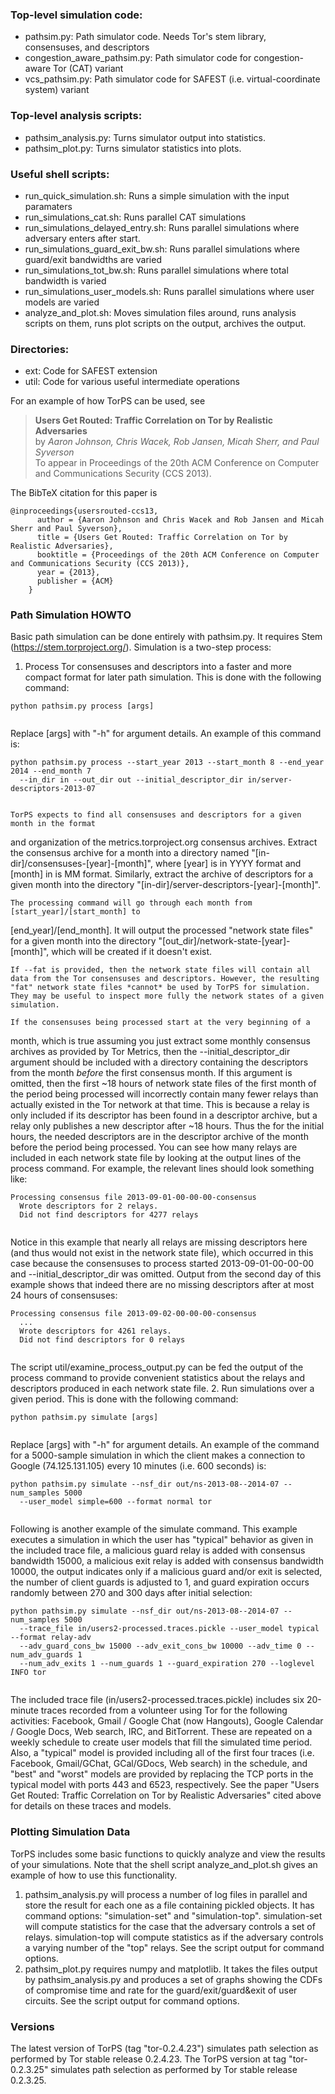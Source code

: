 ### Top-level simulation code:
- pathsim.py: Path simulator code. Needs Tor's stem library, consensuses, and descriptors
- congestion_aware_pathsim.py: Path simulator code for congestion-aware Tor (CAT) variant
- vcs_pathsim.py: Path simulator code for SAFEST (i.e. virtual-coordinate system) variant

### Top-level analysis scripts:
- pathsim_analysis.py: Turns simulator output into statistics.
- pathsim_plot.py: Turns simulator statistics into plots.

### Useful shell scripts:
- run_quick_simulation.sh: Runs a simple simulation with the input paramaters
- run_simulations_cat.sh: Runs parallel CAT simulations
- run_simulations_delayed_entry.sh: Runs parallel simulations where adversary enters after start.
- run_simulations_guard_exit_bw.sh: Runs parallel simulations where guard/exit bandwidths are varied
- run_simulations_tot_bw.sh: Runs parallel simulations where total bandwidth is varied
- run_simulations_user_models.sh: Runs parallel simulations where user models are varied
- analyze_and_plot.sh: Moves simulation files around, runs analysis scripts on them, runs plot scripts on the output, archives the output.

### Directories:
- ext: Code for SAFEST extension
- util: Code for various useful intermediate operations

For an example of how TorPS can be used, see
> **Users Get Routed: Traffic Correlation on Tor by Realistic Adversaries**  
> by _Aaron Johnson, Chris Wacek, Rob Jansen, Micah Sherr, and Paul Syverson_  
> To appear in Proceedings of the 20th ACM Conference on Computer and Communications Security (CCS 2013).  

The BibTeX citation for this paper is
<pre><code>@inproceedings{usersrouted-ccs13,
      author = {Aaron Johnson and Chris Wacek and Rob Jansen and Micah Sherr and Paul Syverson},
      title = {Users Get Routed: Traffic Correlation on Tor by Realistic Adversaries},
      booktitle = {Proceedings of the 20th ACM Conference on Computer and Communications Security (CCS 2013)},
      year = {2013},
      publisher = {ACM}
    }
</pre></code>

### Path Simulation HOWTO
Basic path simulation can be done entirely with pathsim.py. It requires Stem
(https://stem.torproject.org/). Simulation is a two-step process:
  1. Process Tor consensuses and descriptors into a faster and more compact format for
  later path simulation. This is done with the following command:
  <pre><code>python pathsim.py process [args]
  </pre></code>
  Replace [args] with "-h" for argument details. An example of this command is:
  <pre><code>python pathsim.py process --start_year 2013 --start_month 8 --end_year 2014 --end_month 7
  --in_dir in --out_dir out --initial_descriptor_dir in/server-descriptors-2013-07
  </pre></code>
    TorPS expects to find all consensuses and descriptors for a given month in the format
  and organization of the metrics.torproject.org consensus archives. Extract the
  consensus archive for a month into a directory named
  "[in-dir]/consensuses-[year]-[month]", where [year] is in YYYY format and [month]
  in is MM format. Similarly, extract the archive of descriptors for a given month into
  the directory "[in-dir]/server-descriptors-[year]-[month]".
  
    The processing command will go through each month from [start_year]/[start_month] to
  [end_year]/[end_month]. It will output the processed "network state files" for
  a given month into the directory "[out_dir]/network-state-[year]-[month]", which will
  be created if it doesn't exist.
  
    If --fat is provided, then the network state files will contain all data from the Tor consensuses and descriptors. However, the resulting "fat" network state files *cannot* be used by TorPS for simulation. They may be useful to inspect more fully the network states of a given simulation.
  
    If the consensuses being processed start at the very beginning of a
  month, which is true assuming you just extract some monthly consensus archives as
  provided by Tor Metrics, then the --initial_descriptor_dir argument should be included
  with a directory containing the descriptors from the month *before* the first consensus month.
  If this argument is omitted, then the first ~18 hours of network state files of the first
  month of the period being processed will incorrectly contain many fewer relays than
  actually existed in the Tor network at that time. This is
  because a relay is only included if its descriptor has been found in a descriptor archive,
  but a relay only publishes a new descriptor after ~18 hours. Thus the for the
  initial hours, the needed descriptors are in the descriptor archive of the month before
  the period being processed. You can see how many relays are included in each network
  state file by looking at the output lines of the process command. For example, the
  relevant lines should look something like:
  <pre><code>Processing consensus file 2013-09-01-00-00-00-consensus
  Wrote descriptors for 2 relays.
  Did not find descriptors for 4277 relays
  </pre></code>
  Notice in this example that nearly all relays are missing descriptors here (and thus
  would not exist in the network state file), which occurred in this case because the
  consensuses to process started 2013-09-01-00-00-00 and --initial_descriptor_dir was omitted.
  Output from the second day of this example shows that indeed there are no missing descriptors
  after at most 24 hours of consensuses:
  <pre><code>Processing consensus file 2013-09-02-00-00-00-consensus
  ...
  Wrote descriptors for 4261 relays.
  Did not find descriptors for 0 relays
  </pre></code>
  The script util/examine_process_output.py can be fed the output of the process command
  to provide convenient statistics about the relays and descriptors produced in each network
  state file.
  2. Run simulations over a given period. This is done with the following command:
  <pre><code>python pathsim.py simulate [args]
  </pre></code>
  Replace [args] with "-h" for argument details. An example of the command for a 5000-sample
  simulation in which the client makes a connection to Google (74.125.131.105) every 10 minutes
  (i.e. 600 seconds) is:
  <pre><code>python pathsim.py simulate --nsf_dir out/ns-2013-08--2014-07 --num_samples 5000 
  --user_model simple=600 --format normal tor
  </pre></code>
  Following is another example of the simulate command. This example executes a simulation in which
  the user has "typical"
  behavior as given in the included trace file, a malicious guard relay is added with consensus
  bandwidth 15000, a malicious exit relay is added with consensus bandwidth 10000, the output
  indicates only if a malicious guard and/or exit is selected, the number of 
  client guards is adjusted to 1, and guard expiration occurs randomly between 270 and 300 days 
  after initial selection:
  <pre><code>python pathsim.py simulate --nsf_dir out/ns-2013-08--2014-07 --num_samples 5000
  --trace_file in/users2-processed.traces.pickle --user_model typical --format relay-adv
  --adv_guard_cons_bw 15000 --adv_exit_cons_bw 10000 --adv_time 0 --num_adv_guards 1
  --num_adv_exits 1 --num_guards 1 --guard_expiration 270 --loglevel INFO tor
  </pre></code>  
  The included trace file (in/users2-processed.traces.pickle) includes six 20-minute traces recorded 
  from a volunteer using Tor for the following activities: Facebook, Gmail / Google Chat (now 
  Hangouts), Google Calendar / Google Docs, Web search, IRC, and BitTorrent. These are repeated on a
  weekly schedule to create user models that fill the simulated time period. Also, a "typical" model
  is provided including all of  the first four traces (i.e. Facebook, Gmail/GChat, GCal/GDocs, Web
  search) in the schedule, and "best" and "worst" models are provided by replacing the TCP ports in
  the typical model with ports 443 and 6523, respectively. See the paper "Users Get Routed: Traffic
  Correlation on Tor by Realistic Adversaries" cited above for details on these traces and models.
	    
### Plotting Simulation Data
TorPS includes some basic functions to quickly analyze and view the results of your
simulations. Note that the shell script analyze_and_plot.sh gives an example of how to use
this functionality.
  1. pathsim_analysis.py will process a number of log files in parallel and store the
result for each one as a file containing pickled objects. It has command options:
"simulation-set" and "simulation-top". simulation-set will compute statistics for the
case that the adversary controls a set of relays. simulation-top will compute statistics
as if the adversary controls a varying number of the "top" relays. See the script output
for command options.
  2. pathsim_plot.py requires numpy and matplotlib. It takes the files output by
pathsim_analysis.py and produces a set of graphs showing the CDFs of
compromise time and rate for the guard/exit/guard&exit of user circuits. See the script
output for command options.

### Versions
The latest version of TorPS (tag "tor-0.2.4.23") simulates path selection as performed by
Tor stable release 0.2.4.23. The TorPS version at tag "tor-0.2.3.25" simulates path selection
as performed by Tor stable release 0.2.3.25.